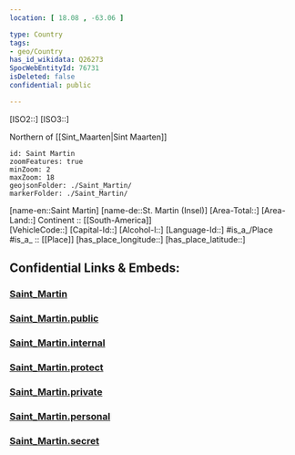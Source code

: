 ```yaml
---
location: [ 18.08 , -63.06 ] 

type: Country
tags:
- geo/Country
has_id_wikidata: Q26273 
SpocWebEntityId: 76731
isDeleted: false
confidential: public

---
```

[ISO2::] 
[ISO3::] 

Northern of [[Sint_Maarten|Sint Maarten]] 

```leaflet
id: Saint Martin
zoomFeatures: true 
minZoom: 2 
maxZoom: 18
geojsonFolder: ./Saint_Martin/
markerFolder: ./Saint_Martin/
```

[name-en::Saint Martin] 
[name-de::St. Martin (Insel)] 
[Area-Total::] 
[Area-Land::] 
Continent :: [[South-America]]  
[VehicleCode::] 
[Capital-Id::] 
[Alcohol-l::] 
[Language-Id::] 
#is_a_/Place  
#is_a_ :: [[Place]] 
[has_place_longitude::] 
[has_place_latitude::] 


## Confidential Links & Embeds: 

### [Saint_Martin](/_Standards/Earth/Continent/America~Caribbean/Saint_Martin.md) 

### [Saint_Martin.public](/_public/Earth/Continent/America~Caribbean/Saint_Martin.public.md) 

### [Saint_Martin.internal](/_internal/Earth/Continent/America~Caribbean/Saint_Martin.internal.md) 

### [Saint_Martin.protect](/_protect/Earth/Continent/America~Caribbean/Saint_Martin.protect.md) 

### [Saint_Martin.private](/_private/Earth/Continent/America~Caribbean/Saint_Martin.private.md) 

### [Saint_Martin.personal](/_personal/Earth/Continent/America~Caribbean/Saint_Martin.personal.md) 

### [Saint_Martin.secret](/_secret/Earth/Continent/America~Caribbean/Saint_Martin.secret.md)

